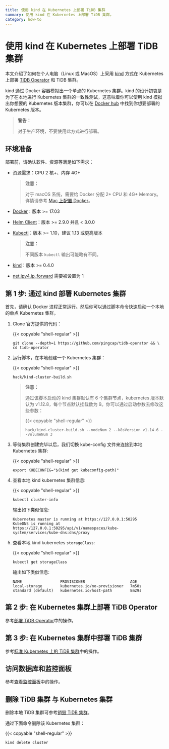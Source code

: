 ```yaml
---
title: 使用 kind 在 Kubernetes 上部署 TiDB 集群
summary: 使用 kind 在 Kubernetes 上部署 TiDB 集群。
category: how-to
---
```


# 使用 kind 在 Kubernetes 上部署 TiDB 集群

本文介绍了如何在个人电脑（Linux 或 MacOS）上采用 [kind](https://kind.sigs.k8s.io/) 方式在 Kubernetes 上部署 [TiDB Operator](https://github.com/pingcap/tidb-operator) 和 TiDB 集群。

kind 通过 Docker 容器模拟出一个单点的 Kubernetes 集群。kind 的设计初衷是为了在本地进行 Kubernetes 集群的一致性测试，这意味着你可以使用 kind 模拟出你想要的 Kubernetes 版本集群，你可以在 [Docker hub](https://hub.docker.com/r/kindest/node/tags) 中找到你想要部署的 Kubernetes 版本。

> **警告：**
>
> 对于生产环境，不要使用此方式进行部署。

## 环境准备

部署前，请确认软件、资源等满足如下需求：

- 资源需求：CPU 2 核+、内存 4G+

    > **注意：**
    >
    > 对于 macOS 系统，需要给 Docker 分配 2+ CPU 和 4G+ Memory。详情请参考 [Mac 上配置 Docker](https://docs.docker.com/docker-for-mac/#advanced)。

- [Docker](https://docs.docker.com/install/)：版本 >= 17.03
- [Helm Client](https://github.com/helm/helm/blob/master/docs/install.md#installing-the-helm-client)：版本 >= 2.9.0 并且 < 3.0.0
- [Kubectl](https://kubernetes.io/docs/tasks/tools/install-kubectl)：版本 >= 1.10，建议 1.13 或更高版本

    > **注意：**
    >
    > 不同版本 `kubectl` 输出可能略有不同。

- [kind](https://kind.sigs.k8s.io/docs/user/quick-start/)：版本 >= 0.4.0
- [net.ipv4.ip_forward](https://linuxconfig.org/how-to-turn-on-off-ip-forwarding-in-linux) 需要被设置为 1

## 第 1 步: 通过 kind 部署 Kubernetes 集群

首先，请确认 Docker 进程正常运行。然后你可以通过脚本命令快速启动一个本地的单点 Kubernetes 集群。

1. Clone 官方提供的代码：

    {{< copyable "shell-regular" >}}

    ``` shell
    git clone --depth=1 https://github.com/pingcap/tidb-operator && \
    cd tidb-operator
    ```

2. 运行脚本，在本地创建一个 Kubernetes 集群：

    {{< copyable "shell-regular" >}}

    ``` shell
    hack/kind-cluster-build.sh
    ```

    > **注意：**
    >
    > 通过该脚本启动的 kind 集群默认有 6 个集群节点，kubernetes 版本默认为 v1.12.8，每个节点默认挂载数为 9。你可以通过启动参数去修改这些参数：
    >
    > {{< copyable "shell-regular" >}}
    >
    > ```shell
    > hack/kind-cluster-build.sh --nodeNum 2 --k8sVersion v1.14.6 --volumeNum 3
    > ```

3. 等待集群创建完毕以后，我们切换 kube-config 文件来连接到本地 Kubernetes 集群:

    {{< copyable "shell-regular" >}}

    ```shell
    export KUBECONFIG="$(kind get kubeconfig-path)"
    ```

4. 查看本地 kind kubernetes 集群信息:

    {{< copyable "shell-regular" >}}

    ``` shell
    kubectl cluster-info
    ```

    输出如下类似信息:

    ``` shell
    Kubernetes master is running at https://127.0.0.1:50295
    KubeDNS is running at https://127.0.0.1:50295/api/v1/namespaces/kube-system/services/kube-dns:dns/proxy
    ```

5. 查看本地 kind kubernetes `storageClass`:

    {{< copyable "shell-regular" >}}

    ``` shell
    kubectl get storageClass
    ```

    输出如下类似信息:

    ``` shell
    NAME                 PROVISIONER                    AGE
    local-storage        kubernetes.io/no-provisioner   7m50s
    standard (default)   kubernetes.io/host-path        8m29s
    ```

## 第 2 步: 在 Kubernetes 集群上部署 TiDB Operator

参考[部署 TiDB Operator](/dev/tidb-in-kubernetes/deploy/tidb-operator.md#安装-tidb-operator)中的操作。

## 第 3 步: 在 Kubernetes 集群中部署 TiDB 集群

参考[标准 Kubernetes 上的 TiDB 集群](/dev/tidb-in-kubernetes/deploy/general-kubernetes.md#部署-tidb-集群)中的操作。

## 访问数据库和监控面板

参考[查看监控面板](/dev/tidb-in-kubernetes/monitor/tidb-in-kubernetes.md#查看监控面板)中的操作。

## 删除 TiDB 集群 与 Kubernetes 集群

删除本地 TiDB 集群可参考[销毁 TiDB 集群](/dev/tidb-in-kubernetes/maintain/destroy-tidb-cluster.md#销毁-kubernetes-上的-tidb-集群)。

通过下面命令删除该 Kubernetes 集群：

{{< copyable "shell-regular" >}}

``` shell
kind delete cluster
```
